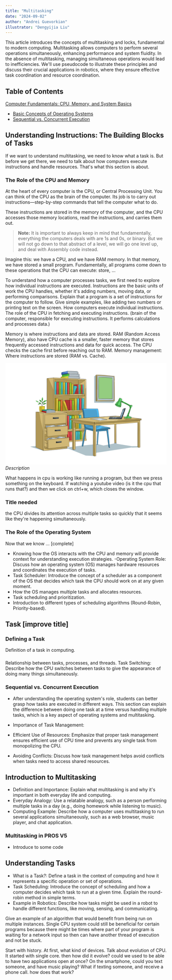 ```yaml
---
title: "Multitasking"
date: "2024-09-02"
author: "Andrei Guevorkian"
illustrator: "Dengyijia Liu"
---
```


This article introduces the concepts of multitasking and locks, fundamental to modern computing. Multitasking allows computers to perform several operations simultaneously, enhancing performance and system fluidity. In the absence of multitasking, managing simultaneous operations would lead to inefficiencies. We'll use pseudocode to illustrate these principles and discuss their crucial applications in robotics, where they ensure effective task coordination and resource coordination.

## Table of Contents

[Computer Fundamentals: CPU, Memory, and System Basics](#computer-fundamentals-cpu-memory-and-system-basics)

- [Basic Concepts of Operating Systems](#basic-concepts-of-operating-systems)
- [Sequential vs. Concurrent Execution](#sequential-vs-concurrent-execution)

## Understanding Instructions: The Building Blocks of Tasks

If we want to understand multitasking, we need to know what a task is. But before we get there, we need to talk about how computers execute instructions and handle resources. That's what this section is about.

### The Role of the CPU and Memory

At the heart of every computer is the CPU, or Central Processing Unit. You can think of the CPU as the brain of the computer. Its job is to carry out instructions—step-by-step commands that tell the computer what to do. 

These instructions are stored in the memory of the computer, and the CPU accesses those memory locations, read the instructions, and carries them out. 

> **Note:** It is important to always keep in mind that fundamentally, everything the computers deals with are 1s and 0s, or binary. But we will not go down to that abstract of a level, we will go one level up, and deal with Assembly code instead.

Imagine this: we have a CPU, and we have RAM memory. In that memory, we have stored a small program. Fundamentally, all programs come down to these operations that the CPU can execute: store, ...



To understand how a computer processes tasks, we first need to explore how individual instructions are executed. Instructions are the basic units of work the CPU handles, whether it's adding numbers, moving data, or performing comparisons.
Explain that a program is a set of instructions for the computer to follow.
Give simple examples, like adding two numbers or printing text on the screen.
How computers execute individual instructions.
The role of the CPU in fetching and executing instructions. (brain of the computer, responsible for executing instructions. It performs calculations and processes data.)

Memory is where instructions and data are stored.
RAM (Random Access Memory), also have CPU cache is a smaller, faster memory that stores frequently accessed instructions and data for quick access. The CPU checks the cache first before reaching out to RAM.
Memory management: Where instructions are stored (RAM vs. Cache).

![Cache RAM desk analogy](./figures/desk-analogy.jpg)
*Description*

What happens in cpu is working like running a program, but then we press something on the keyboard. If watching a youtube video (is it the cpu that runs that?) and then we click on ctrl+w, which closes the window.

### Title needed

the CPU divides its attention across multiple tasks so quickly that it seems like they're happening simultaneously.

### The Role of the Operating System

Now that we know ... [complete]

- Knowing how the OS interacts with the CPU and memory will provide context for understanding execution strategies.
-Operating System Role: Discuss how an operating system (OS) manages hardware resources and coordinates the execution of tasks.
- Task Scheduler: Introduce the concept of a scheduler as a component of the OS that decides which task the CPU should work on at any given moment.
- How the OS manages multiple tasks and allocates resources.
- Task scheduling and prioritization.
- Introduction to different types of scheduling algorithms (Round-Robin, Priority-based).

## Task [improve title]

### Defining a Task

Definition of a task in computing.

###

Relationship between tasks, processes, and threads.
Task Switching: Describe how the CPU switches between tasks to give the appearance of doing many things simultaneously.

### Sequential vs. Concurrent Execution

- After understanding the operating system's role, students can better grasp how tasks are executed in different ways. This section can explain the difference between doing one task at a time versus handling multiple tasks, which is a key aspect of operating systems and multitasking.


- Importance of Task Management:
- Efficient Use of Resources: Emphasize that proper task management ensures efficient use of CPU time and prevents any single task from monopolizing the CPU.
- Avoiding Conflicts: Discuss how task management helps avoid conflicts when tasks need to access shared resources.

## Introduction to Multitasking

- Definition and Importance: Explain what multitasking is and why it's important in both everyday life and computing.
- Everyday Analogy: Use a relatable analogy, such as a person performing multiple tasks in a day (e.g., doing homework while listening to music).
- Computing Example: Describe how a computer uses multitasking to run several applications simultaneously, such as a web browser, music player, and chat application.

### Multitasking in PROS V5

- Introduce to some code

## Understanding Tasks

- What is a Task?: Define a task in the context of computing and how it represents a specific operation or set of operations.
- Task Scheduling: Introduce the concept of scheduling and how a computer decides which task to run at a given time. Explain the round-robin method in simple terms.
- Example in Robotics: Describe how tasks might be used in a robot to handle different functions, like moving, sensing, and communicating.

Give an example of an algorithm that would benefit from being run on multiple instances.
Single CPU system could still be beneficial for certain programs because there might be times where part of your program is waiting for a network input so then can have another thread of execution and not be stuck.

Start with history. At first, what kind of devices. Talk about evolution of CPU. It started with single core. then how did it evolve? could we used to be able to have two applications open at once? On the smartphone, could you text someone, and have music playing? What if texting someone, and receive a phone call. how does that work?
